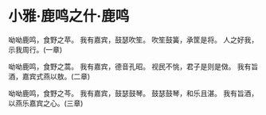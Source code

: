 # 小雅·鹿鸣之什·鹿鸣

呦呦鹿鸣，食野之苹。
我有嘉宾，鼓瑟吹笙。
吹笙鼓簧，承筐是将。
人之好我，示我周行。(一章)

呦呦鹿鸣，食野之蒿。
我有嘉宾，德音孔昭。
视民不恌，君子是则是傚。
我有旨酒，嘉宾式燕以敖。(二章)

呦呦鹿鸣，食野之芩。
我有嘉宾，鼓瑟鼓琴。
鼓瑟鼓琴，和乐且湛。
我有旨酒，以燕乐嘉宾之心。(三章)

